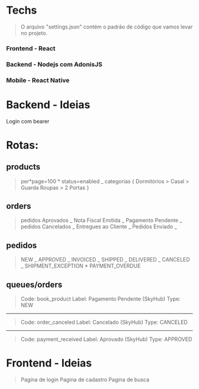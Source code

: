 # Techs

> O arquivo "settings.json" contém o padrão de código que vamos levar no projeto.

### Frontend - React

### Backend - Nodejs com AdonisJS

### Mobile - React Native

# Backend - Ideias

Login com bearer

# Rotas:

## products

> per*page=100 *
> status=enabled \_
> categorias {
> Dormitórios > Casal > Guarda Roupas > 2 Portas
> }

## orders

> pedidos Aprovados _
> Nota Fiscal Emitida _
> Pagamento Pendente _
> pedidos Cancelados _
> Entregues ao Cliente _
> Pedidos Enviado _

## pedidos

> NEW _
> APPROVED _
> INVOICED _
> SHIPPED _
> DELIVERED _
> CANCELED _
> SHIPMENT_EXCEPTION \*
> PAYMENT_OVERDUE

## queues/orders

> Code: book_product
> Label: Pagamento Pendente (SkyHub)
> Type: NEW

---

> Code: order_canceled
> Label: Cancelado (SkyHub)
> Type: CANCELED

---

> Code: payment_received
> Label: Aprovado (SkyHub)
> Type: APPROVED

# Frontend - Ideias

> Pagina de login
> Pagina de cadastro
> Pagina de busca

